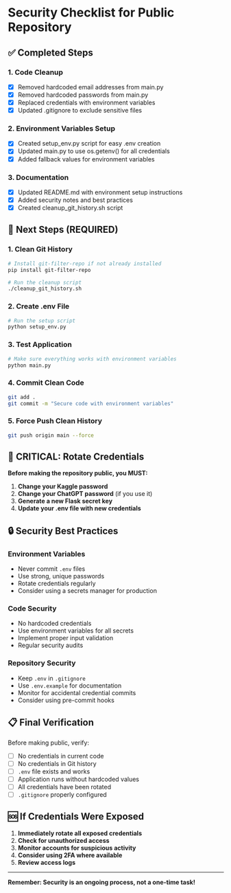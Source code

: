 # Security Checklist for Public Repository

## ✅ Completed Steps

### 1. Code Cleanup
- [x] Removed hardcoded email addresses from main.py
- [x] Removed hardcoded passwords from main.py
- [x] Replaced credentials with environment variables
- [x] Updated .gitignore to exclude sensitive files

### 2. Environment Variables Setup
- [x] Created setup_env.py script for easy .env creation
- [x] Updated main.py to use os.getenv() for all credentials
- [x] Added fallback values for environment variables

### 3. Documentation
- [x] Updated README.md with environment setup instructions
- [x] Added security notes and best practices
- [x] Created cleanup_git_history.sh script

## 🔄 Next Steps (REQUIRED)

### 1. Clean Git History
```bash
# Install git-filter-repo if not already installed
pip install git-filter-repo

# Run the cleanup script
./cleanup_git_history.sh
```

### 2. Create .env File
```bash
# Run the setup script
python setup_env.py
```

### 3. Test Application
```bash
# Make sure everything works with environment variables
python main.py
```

### 4. Commit Clean Code
```bash
git add .
git commit -m "Secure code with environment variables"
```

### 5. Force Push Clean History
```bash
git push origin main --force
```

## 🚨 CRITICAL: Rotate Credentials

**Before making the repository public, you MUST:**

1. **Change your Kaggle password**
2. **Change your ChatGPT password** (if you use it)
3. **Generate a new Flask secret key**
4. **Update your .env file with new credentials**

## 🔒 Security Best Practices

### Environment Variables
- Never commit `.env` files
- Use strong, unique passwords
- Rotate credentials regularly
- Consider using a secrets manager for production

### Code Security
- No hardcoded credentials
- Use environment variables for all secrets
- Implement proper input validation
- Regular security audits

### Repository Security
- Keep `.env` in `.gitignore`
- Use `.env.example` for documentation
- Monitor for accidental credential commits
- Consider using pre-commit hooks

## 📋 Final Verification

Before making public, verify:

- [ ] No credentials in current code
- [ ] No credentials in Git history
- [ ] `.env` file exists and works
- [ ] Application runs without hardcoded values
- [ ] All credentials have been rotated
- [ ] `.gitignore` properly configured

## 🆘 If Credentials Were Exposed

1. **Immediately rotate all exposed credentials**
2. **Check for unauthorized access**
3. **Monitor accounts for suspicious activity**
4. **Consider using 2FA where available**
5. **Review access logs**

---

**Remember: Security is an ongoing process, not a one-time task!**
